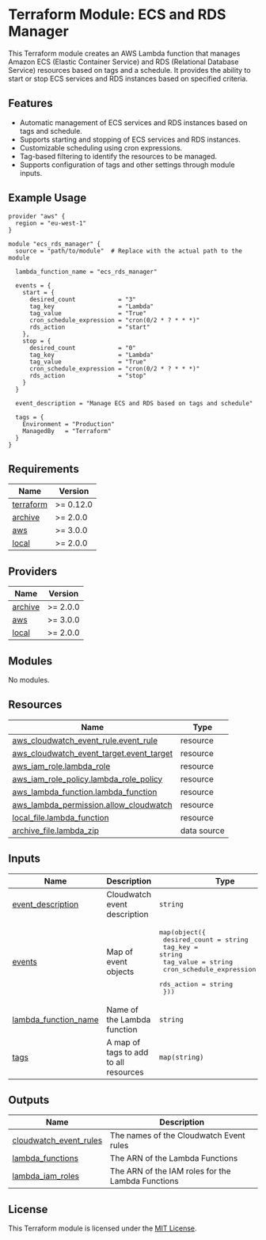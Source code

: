 # Terraform Module: ECS and RDS Manager

This Terraform module creates an AWS Lambda function that manages Amazon ECS (Elastic Container Service) and RDS (Relational Database Service) resources based on tags and a schedule. It provides the ability to start or stop ECS services and RDS instances based on specified criteria.

## Features

- Automatic management of ECS services and RDS instances based on tags and schedule.
- Supports starting and stopping of ECS services and RDS instances.
- Customizable scheduling using cron expressions.
- Tag-based filtering to identify the resources to be managed.
- Supports configuration of tags and other settings through module inputs.


## Example Usage

```hcl
provider "aws" {
  region = "eu-west-1"
}

module "ecs_rds_manager" {
  source = "path/to/module"  # Replace with the actual path to the module

  lambda_function_name = "ecs_rds_manager"

  events = {
    start = {
      desired_count            = "3"
      tag_key                  = "Lambda"
      tag_value                = "True"
      cron_schedule_expression = "cron(0/2 * ? * * *)"
      rds_action               = "start"
    },
    stop = {
      desired_count            = "0"
      tag_key                  = "Lambda"
      tag_value                = "True"
      cron_schedule_expression = "cron(0/2 * ? * * *)"
      rds_action               = "stop"
    }
  }

  event_description = "Manage ECS and RDS based on tags and schedule"

  tags = {
    Environment = "Production"
    ManagedBy   = "Terraform"
  }
}
```

## Requirements

| Name | Version |
|------|---------|
| <a name="requirement_terraform"></a> [terraform](#requirement\_terraform) | >= 0.12.0 |
| <a name="requirement_archive"></a> [archive](#requirement\_archive) | >= 2.0.0 |
| <a name="requirement_aws"></a> [aws](#requirement\_aws) | >= 3.0.0 |
| <a name="requirement_local"></a> [local](#requirement\_local) | >= 2.0.0 |

## Providers

| Name | Version |
|------|---------|
| <a name="provider_archive"></a> [archive](#provider\_archive) | >= 2.0.0 |
| <a name="provider_aws"></a> [aws](#provider\_aws) | >= 3.0.0 |
| <a name="provider_local"></a> [local](#provider\_local) | >= 2.0.0 |

## Modules

No modules.

## Resources

| Name | Type |
|------|------|
| [aws_cloudwatch_event_rule.event_rule](https://registry.terraform.io/providers/hashicorp/aws/latest/docs/resources/cloudwatch_event_rule) | resource |
| [aws_cloudwatch_event_target.event_target](https://registry.terraform.io/providers/hashicorp/aws/latest/docs/resources/cloudwatch_event_target) | resource |
| [aws_iam_role.lambda_role](https://registry.terraform.io/providers/hashicorp/aws/latest/docs/resources/iam_role) | resource |
| [aws_iam_role_policy.lambda_role_policy](https://registry.terraform.io/providers/hashicorp/aws/latest/docs/resources/iam_role_policy) | resource |
| [aws_lambda_function.lambda_function](https://registry.terraform.io/providers/hashicorp/aws/latest/docs/resources/lambda_function) | resource |
| [aws_lambda_permission.allow_cloudwatch](https://registry.terraform.io/providers/hashicorp/aws/latest/docs/resources/lambda_permission) | resource |
| [local_file.lambda_function](https://registry.terraform.io/providers/hashicorp/local/latest/docs/resources/file) | resource |
| [archive_file.lambda_zip](https://registry.terraform.io/providers/hashicorp/archive/latest/docs/data-sources/file) | data source |

## Inputs

| Name | Description | Type | Default | Required |
|------|-------------|------|---------|:--------:|
| <a name="input_event_description"></a> [event\_description](#input\_event\_description) | Cloudwatch event description | `string` | `null` | no |
| <a name="input_events"></a> [events](#input\_events) | Map of event objects | <pre>map(object({<br>    desired_count            = string<br>    tag_key                  = string<br>    tag_value                = string<br>    cron_schedule_expression = string<br>    rds_action               = string<br>  }))</pre> | `{}` | no |
| <a name="input_lambda_function_name"></a> [lambda\_function\_name](#input\_lambda\_function\_name) | Name of the Lambda function | `string` | n/a | yes |
| <a name="input_tags"></a> [tags](#input\_tags) | A map of tags to add to all resources | `map(string)` | `{}` | no |

## Outputs

| Name | Description |
|------|-------------|
| <a name="output_cloudwatch_event_rules"></a> [cloudwatch\_event\_rules](#output\_cloudwatch\_event\_rules) | The names of the Cloudwatch Event rules |
| <a name="output_lambda_functions"></a> [lambda\_functions](#output\_lambda\_functions) | The ARN of the Lambda Functions |
| <a name="output_lambda_iam_roles"></a> [lambda\_iam\_roles](#output\_lambda\_iam\_roles) | The ARN of the IAM roles for the Lambda Functions |

## License

This Terraform module is licensed under the [MIT License](https://opensource.org/licenses/MIT).
